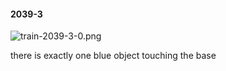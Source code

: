 #### 2039-3
![train-2039-3-0.png](https://github.com/lil-lab/nlvr/raw/master/nlvr/train/images/69/train-2039-3-0.png "train-2039-3-0.png")

there is exactly one blue object touching the base